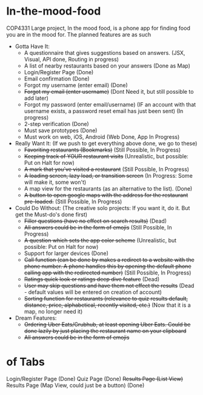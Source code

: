 # In-the-mood-food
COP4331 Large project, In the mood food, is a phone app for finding food you are in the mood for. The planned features are as such
- Gotta Have It:
  - A questionnaire that gives suggestions based on answers.    (JSX, Visual, API done, Routing in progress)
  - A list of nearby restaurants based on your answers          (Done as Map)
  - Login/Register Page                                         (Done)
  - Email confirmation                                          (Done)
  - Forgot my username (enter email)                            (Done)
  - ~~Forgot my email (enter username)~~                            (Dont Need it, but still possible to add later)
  - Forgot my password (enter email/username) (IF an account with that username exists, a password reset email has just been sent)             (In progress)
  - 2-step verification                                         (Done)
  - Must save prototypes                                        (Done)
  - Must work on web, iOS, Android                              (Web Done, App In Progress)
- Really Want It:            (If we push to get everything above done, we go to these)
  - ~~Favoriting restaurants (Bookmarks)~~                          (Still Possible, In Progress)
  - ~~Keeping track of YOUR restaurant visits~~                     (Unrealistic, but possible: Put on Halt for now)
  - ~~A mark that you've visited a restaurant~~                     (Still Possible, In Progress)
  - ~~A loading screen, lazy load, or transition screen~~           (In Progress: Some will make it, some won't)
  - A map view for the restaurants (as an alternative to the list).       (Done)
  - ~~A button to open google maps with the address for the restaurant pre-loaded.~~              (Still Possible, In Progress)
- Could Do Without:            (The creative solo projects: If you want it, do it. But get the Must-do's done first)
  - ~~Filler questions (have no effect on search results)~~                    (Dead)
  - ~~All answers could be in the form of emojis~~                                   (Still Possible, In Progress)
  - ~~A question which sets the app color scheme~~                                   (Unrealistic, but possible: Put on Halt for now)
  - Support for larger devices                                                   (Done)
  - ~~Call function (can be done by makes a redirect to a website with the phone number. A phone handles this by opening the default phone calling app with the redirected number)~~           (Still Possible, In Progress)
  - ~~Ratings quick look or ratings deep dive feature~~                              (Dead)
  - ~~User may skip questions and have them not effect the results~~                 (Dead - default values will be entered on creation of account)
  - ~~Sorting function for restaurants (relevance to quiz results default, distance, price, alphabetical, recently visited, etc.)~~               (Now that it is a map, no longer need it)
- Dream Features:
  - ~~Ordering Uber Eats/Grubhub, at least opening Uber Eats. Could be done lazily by just placing the restaurant name on your clipboard~~
  - ~~All answers could be in the form of emojis~~

# of Tabs
Login/Register Page (Done)
Quiz Page (Done)
~~Results Page (List View)~~
Results Page (Map View, could just be a button) (Done)


